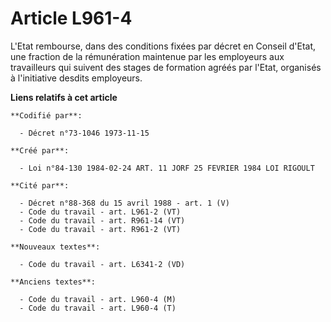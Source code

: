 # Article L961-4

L'Etat rembourse, dans des conditions fixées par décret en Conseil d'Etat, une fraction de la rémunération maintenue par les
employeurs aux travailleurs qui suivent des stages de formation agréés par l'Etat, organisés à l'initiative desdits
employeurs.

**Liens relatifs à cet article**

	**Codifié par**:

	  - Décret n°73-1046 1973-11-15

	**Créé par**:

	  - Loi n°84-130 1984-02-24 ART. 11 JORF 25 FEVRIER 1984 LOI RIGOULT

	**Cité par**:

	  - Décret n°88-368 du 15 avril 1988 - art. 1 (V)
	  - Code du travail - art. L961-2 (VT)
	  - Code du travail - art. R961-14 (VT)
	  - Code du travail - art. R961-2 (VT)

	**Nouveaux textes**:

	  - Code du travail - art. L6341-2 (VD)

	**Anciens textes**:

	  - Code du travail - art. L960-4 (M)
	  - Code du travail - art. L960-4 (T)
